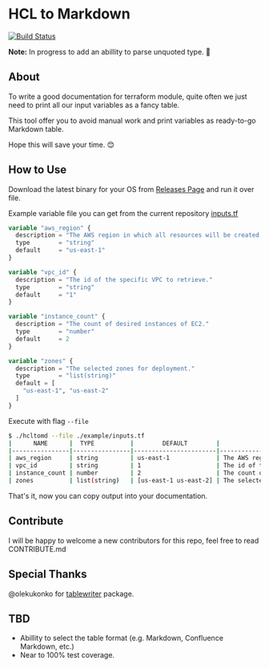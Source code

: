 # HCL to Markdown

[![Build Status](https://cloud.drone.io/api/badges/idestis/hcltomd/status.svg)](https://cloud.drone.io/idestis/hcltomd)

**Note:** In progress to add an abillity to parse unquoted type. :rocket:

## About

To write a good documentation for terraform module, quite often we just need to print all our input variables as a fancy table.

This tool offer you to avoid manual work and print variables as ready-to-go Markdown table.

Hope this will save your time. :blush:

## How to Use

Download the latest binary for your OS from [Releases Page](https://github.com/idestis/hcltomd/releases) and run it over file.

Example variable file you can get from the current repository [inputs.tf](./example/inputs.tf)

```tf
variable "aws_region" {
  description = "The AWS region in which all resources will be created."
  type        = "string"
  default     = "us-east-1"
}

variable "vpc_id" {
  description = "The id of the specific VPC to retrieve."
  type        = "string"
  default     = "1"
}

variable "instance_count" {
  description = "The count of desired instances of EC2."
  type        = "number"
  default     = 2
}

variable "zones" {
  description = "The selected zones for deployment."
  type        = "list(string)"
  default = [
    "us-east-1", "us-east-2"
  ]
}
```

Execute with flag `--file`

```bash
$ ./hcltomd --file ./example/inputs.tf
|      NAME      |  TYPE          |        DEFAULT        |                      DESCRIPTION                       |
|----------------|----------------|-----------------------|--------------------------------------------------------|
| aws_region     | string         | us-east-1             | The AWS region in which all resources will be created. |
| vpc_id         | string         | 1                     | The id of the specific VPC to retrieve.                |
| instance_count | number         | 2                     | The count of desired instances of EC2.                 |
| zones          | list(string)   | [us-east-1 us-east-2] | The selected zones                                     |
```

That's it, now you can copy output into your documentation.

## Contribute

I will be happy to welcome a new contributors for this repo, feel free to read CONTRIBUTE.md

## Special Thanks

@olekukonko for [tablewriter](https://github.com/olekukonko/tablewriter) package.

## TBD

- Abillity to select the table format (e.g. Markdown, Confluence Markdown, etc.)
- Near to 100% test coverage.
